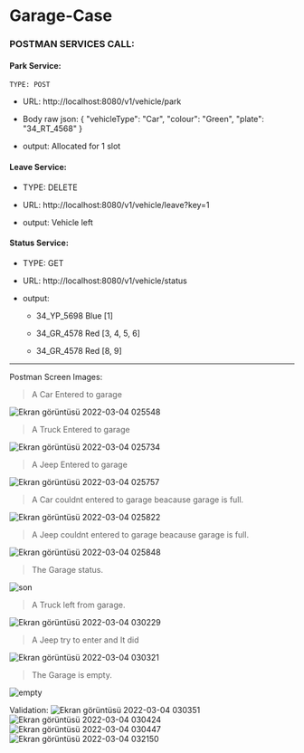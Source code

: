 # Garage-Case

### POSTMAN SERVICES CALL:

     
#### Park Service:

`TYPE: POST`

- URL: http://localhost:8080/v1/vehicle/park 

- Body raw json: 
{
    "vehicleType":  "Car",
    "colour": "Green",
    "plate": "34_RT_4568"
}

- output: Allocated for 1 slot


#### Leave Service:

- TYPE: DELETE

- URL: http://localhost:8080/v1/vehicle/leave?key=1

- output: Vehicle left


#### Status Service:

- TYPE: GET

- URL: http://localhost:8080/v1/vehicle/status

+ output:

  * 34_YP_5698 Blue [1]

  * 34_GR_4578 Red [3, 4, 5, 6]

  * 34_GR_4578 Red [8, 9]







------------------------------------------------------------------------------------------------------------------------------------------
Postman Screen Images:

> A Car Entered to garage

![Ekran görüntüsü 2022-03-04 025548](https://user-images.githubusercontent.com/73203384/156674211-f96e4ee4-c6ba-4e4d-bfc7-0fcdaca80788.png)




> A Truck Entered to garage

![Ekran görüntüsü 2022-03-04 025734](https://user-images.githubusercontent.com/73203384/156674214-d9a55bcb-d8a7-40a6-b5ed-b26abc16a98f.png)




> A Jeep Entered to garage

![Ekran görüntüsü 2022-03-04 025757](https://user-images.githubusercontent.com/73203384/156674215-93064864-f323-4af4-a166-90478b2e5563.png)



> A Car couldnt entered to garage beacause garage is full.

![Ekran görüntüsü 2022-03-04 025822](https://user-images.githubusercontent.com/73203384/156674216-4da7f303-448d-489c-a6e0-6b77831c53ae.png)


> A Jeep couldnt entered to garage beacause garage is full.

![Ekran görüntüsü 2022-03-04 025848](https://user-images.githubusercontent.com/73203384/156674217-4b26147c-dc2d-45ff-84dd-a834965c0eb3.png)


> The Garage status.

![son](https://user-images.githubusercontent.com/73203384/156675992-846ca915-5f04-4976-97cc-fb483ff76f8c.png)



> A Truck left from garage.

![Ekran görüntüsü 2022-03-04 030229](https://user-images.githubusercontent.com/73203384/156674220-d703b7d1-9606-4a6d-9cca-9580dca5497d.png)



> A Jeep try to enter and It did

![Ekran görüntüsü 2022-03-04 030321](https://user-images.githubusercontent.com/73203384/156674221-d9cd2976-1402-4eb5-a6f7-309af7dd1e07.png)


> The Garage is empty.

![empty](https://user-images.githubusercontent.com/73203384/156712322-c568c36c-5f0e-4d8a-a2b6-6dda28f74638.png)




Validation:
![Ekran görüntüsü 2022-03-04 030351](https://user-images.githubusercontent.com/73203384/156674223-581faa29-5be1-4564-9eb5-8771218ab025.png)
![Ekran görüntüsü 2022-03-04 030424](https://user-images.githubusercontent.com/73203384/156674224-85a4e755-a163-4069-aabb-706f65d0e77a.png)
![Ekran görüntüsü 2022-03-04 030447](https://user-images.githubusercontent.com/73203384/156674226-7921a894-bc49-4a7e-9f1b-35716145fd0e.png)
![Ekran görüntüsü 2022-03-04 032150](https://user-images.githubusercontent.com/73203384/156675422-55dcf7d4-77fd-4a45-b8a3-57ef471f078d.png)

